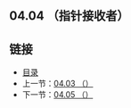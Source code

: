 ## 04.04 （指针接收者）


## 链接
* [目录](https://github.com/alpha2018/go-zh/blob/master/tour/directory.md)
* 上一节：[04.03 （）](https://github.com/alpha2018/go-zh/blob/master/tour/04.03.md)
* 下一节：[04.05 （）](https://github.com/alpha2018/go-zh/blob/master/tour/04.05.md)

